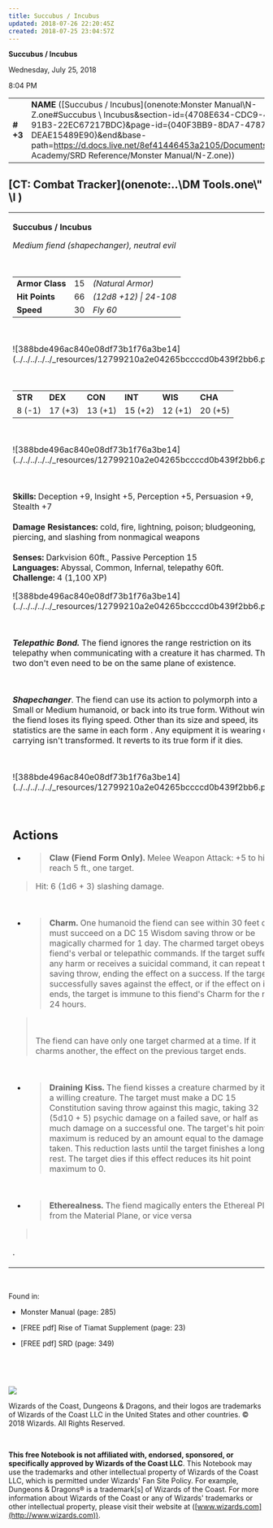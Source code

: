 ```yaml
---
title: Succubus / Incubus
updated: 2018-07-26 22:20:45Z
created: 2018-07-25 23:04:57Z
---
```


**Succubus / Incubus**

Wednesday, July 25, 2018

8:04 PM

|           |                                                                                                                                                                                                                                                                                                               |        |        |        |     |       |         |
|-----------|---------------------------------------------------------------------------------------------------------------------------------------------------------------------------------------------------------------------------------------------------------------------------------------------------------------|--------|--------|--------|-----|-------|---------|
| **\# +3** | **NAME** ([Succubus / Incubus](onenote:Monster Manual\\N-Z.one#Succubus \\ Incubus&section-id={4708E634-CDC9-45E3-91B3-22EC67217BDC}&page-id={040F3BB9-8DA7-4787-889B-DEAE15489E90}&end&base-path=https://d.docs.live.net/8ef41446453a2105/Documents/Adventure Academy/SRD Reference/Monster Manual/N-Z.one)) | **15** | **66** | **66** | \-  | Notes | 1100 XP |

## [CT: Combat Tracker](onenote:..\\DM Tools.one\\" \l )

<table><tbody><tr class="odd"><td><p><strong>Succubus / Incubus</strong></p><p><em>Medium fiend (shapechanger), neutral evil</em></p><p> </p><table><tbody><tr class="odd"><td><strong>Armor Class</strong></td><td>15</td><td><em>(Natural Armor)</em></td></tr><tr class="even"><td><strong>Hit Points</strong></td><td>66</td><td><em>(12d8 +12) | 24-108</em></td></tr><tr class="odd"><td><strong>Speed</strong></td><td>30</td><td><em>Fly 60</em></td></tr></tbody></table><p> </p><p>![388bde496ac840e08df73b1f76a3be14](../../../../../_resources/12799210a2e04265bccccd0b439f2bb6.png)</p><p> </p><table><tbody><tr class="odd"><td><strong>STR</strong></td><td><strong>DEX</strong></td><td><strong>CON</strong></td><td><strong>INT</strong></td><td><strong>WIS</strong></td><td><strong>CHA</strong></td></tr><tr class="even"><td>8 (-1)</td><td>17 (+3)</td><td>13 (+1)</td><td>15 (+2)</td><td>12 (+1)</td><td>20 (+5)</td></tr></tbody></table><p> </p><p>![388bde496ac840e08df73b1f76a3be14](../../../../../_resources/12799210a2e04265bccccd0b439f2bb6.png)</p><p> </p><p><strong>Skills:</strong> Deception +9, Insight +5, Perception +5, Persuasion +9, Stealth +7<br />
<br />
<strong>Damage Resistances:</strong> cold, fire, lightning, poison; bludgeoning, piercing, and slashing from nonmagical weapons<br />
<br />
<strong>Senses:</strong> Darkvision 60ft., Passive Perception 15<br />
<strong>Languages:</strong> Abyssal, Common, Infernal, telepathy 60ft.<br />
<strong>Challenge:</strong> 4 (1,100 XP)</p><p>![388bde496ac840e08df73b1f76a3be14](../../../../../_resources/12799210a2e04265bccccd0b439f2bb6.png)</p><p> </p><p><em><strong>Telepathic Bond.</strong></em> The fiend ignores the range restriction on its telepathy when communicating with a creature it has charmed. The two don't even need to be on the same plane of existence.</p><p> </p><p><em><strong>Shapechanger</strong></em>. The fiend can use its action to polymorph into a Small or Medium humanoid, or back into its true form. Without wings, the fiend loses its flying speed. Other than its size and speed, its statistics are the same in each form . Any equipment it is wearing or carrying isn't transformed. It reverts to its true form if it dies.</p><p> </p><p>![388bde496ac840e08df73b1f76a3be14](../../../../../_resources/12799210a2e04265bccccd0b439f2bb6.png)</p><p> </p><h2 id="actions"><strong>Actions<br />
</strong></h2><ul><li><blockquote><p><strong>Claw (Fiend Form Only).</strong> Melee Weapon Attack: +5 to hit, reach 5 ft., one target.</p></blockquote></li></ul><blockquote><p>Hit: 6 (1d6 + 3) slashing damage.</p></blockquote><p> </p><ul><li><blockquote><p><strong>Charm.</strong> One humanoid the fiend can see within 30 feet of it must succeed on a DC 15 Wisdom saving throw or be magically charmed for 1 day. The charmed target obeys the fiend's verbal or telepathic commands. If the target suffers any harm or receives a suicidal command, it can repeat the saving throw, ending the effect on a success. If the target successfully saves against the effect, or if the effect on it ends, the target is immune to this fiend's Charm for the next 24 hours.</p></blockquote></li></ul><blockquote><p> </p><p>The fiend can have only one target charmed at a time. If it charms another, the effect on the previous target ends.</p></blockquote><p> </p><ul><li><blockquote><p><strong>Draining Kiss.</strong> The fiend kisses a creature charmed by it or a willing creature. The target must make a DC 15 Constitution saving throw against this magic, taking 32 (5d10 + 5) psychic damage on a failed save, or half as much damage on a successful one. The target's hit point maximum is reduced by an amount equal to the damage taken. This reduction lasts until the target finishes a long rest. The target dies if this effect reduces its hit point maximum to 0.</p></blockquote></li></ul><p> </p><ul><li><blockquote><p><strong>Etherealness.</strong> The fiend magically enters the Ethereal Plane from the Material Plane, or vice versa</p></blockquote></li></ul><blockquote><p> </p></blockquote><p>.</p></td></tr></tbody></table>

 

Found in:

-   Monster Manual (page: 285)

-   \[FREE pdf\] Rise of Tiamat Supplement (page: 23)

-   \[FREE pdf\] SRD (page: 349)

 

 

![](tmp\media\image2.png)

Wizards of the Coast, Dungeons & Dragons, and their logos are trademarks of Wizards of the Coast LLC in the United States and other countries. © 2018 Wizards. All Rights Reserved.

 

**This free Notebook is not affiliated with, endorsed, sponsored, or specifically approved by Wizards of the Coast LLC**. This Notebook may use the trademarks and other intellectual property of Wizards of the Coast LLC, which is permitted under Wizards' Fan Site Policy. For example, Dungeons & Dragons® is a trademark\[s\] of Wizards of the Coast. For more information about Wizards of the Coast or any of Wizards' trademarks or other intellectual property, please visit their website at ([www.wizards.com](http://www.wizards.com)).
